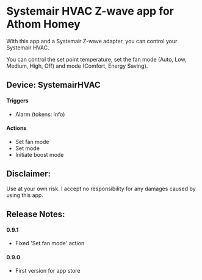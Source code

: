 # Systemair HVAC Z-wave app for Athom Homey

With this app and a Systemair Z-wave adapter, you can control your Systemair HVAC.

You can control the set point temperature, set the fan mode (Auto, Low, Medium, High, Off) and mode (Comfort, Energy Saving).


## Device: SystemairHVAC

#### Triggers

- Alarm (tokens: info)

#### Actions

- Set fan mode
- Set mode
- Initiate boost mode


## Disclaimer:

Use at your own risk. I accept no responsibility for any damages caused by using this app.


## Release Notes:

#### 0.9.1

- Fixed 'Set fan mode' action

#### 0.9.0

- First version for app store
